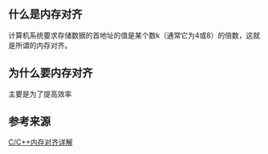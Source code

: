 ## 什么是内存对齐
计算机系统要求存储数据的首地址的值是某个数k（通常它为4或8）的倍数，这就是所谓的内存对齐。

## 为什么要内存对齐
主要是为了提高效率


## 参考来源
[C/C++内存对齐详解](https://zhuanlan.zhihu.com/p/30007037)
